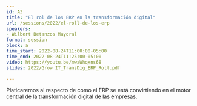 ```yaml
---
id: A3
title: "El rol de los ERP en la transformación digital"
url: /sessions/2022/el-roll-de-los-erp
speakers:
- Wilbert Betanzos Mayoral
format: session
block: a
time_start: 2022-08-24T11:00:00-05:00
time_end: 2022-08-24T11:25:00-05:00
video: https://youtu.be/mwaWhqxns68
slides: 2022/Grow IT_TransDig_ERP_Roll.pdf

---
```


Platicaremos al respecto de como el ERP se está convirtiendo en el motor central de la transformación digital de las empresas.